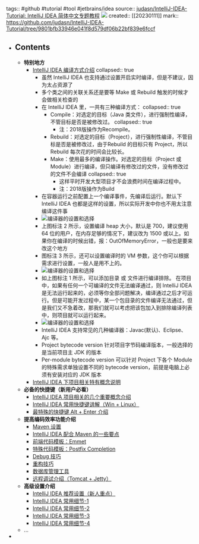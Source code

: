 tags:: #github #tutorial  #tool #jetbrains/idea
source:: [judasn/IntelliJ-IDEA-Tutorial: IntelliJ IDEA 简体中文专题教程](https://github.com/judasn/IntelliJ-IDEA-Tutorial) ![](https://img.shields.io/github/stars/judasn/IntelliJ-IDEA-Tutorial)
created:: [[20230111]]
mark:: https://github.com/judasn/IntelliJ-IDEA-Tutorial/tree/9801bfb33946e041f8d579df06b22bf839e6fccf

- ## Contents
  - **特别地方**
    - [IntelliJ IDEA 编译方式介绍](https://github.com/judasn/IntelliJ-IDEA-Tutorial/blob/9801bfb33946e041f8d579df06b22bf839e6fccf/make-introduce.md)
      collapsed:: true
      - 虽然 IntelliJ IDEA 也支持通过设置开启实时编译，但是不建议，因为太占资源了
      - 多个类之间的关联关系还是要等 Make 或 Rebuild 触发的时候才会做相关检查的
      - 在 IntelliJ IDEA 里，一共有三种编译方式：
        collapsed:: true
        - Compile：对选定的目标（Java 类文件），进行强制性编译，不管目标是否是被修改过。
          collapsed:: true
          - 注：2018版操作为Recompile。
        - Rebuild：对选定的目标（Project），进行强制性编译，不管目标是否是被修改过，由于Rebuild 的目标只有 Project，所以 Rebuild 每次花的时间会比较长。
        - Make：使用最多的编译操作。对选定的目标（Project 或 Module）进行编译，但只编译有修改过的文件，没有修改过的文件不会编译
          collapsed:: true
          - 这样平时开发大型项目才不会浪费时间在编译过程中。
          - 注：2018版操作为Build
      - 在容器运行之前配置上一个编译事件，先编译后运行。默认下 IntelliJ IDEA 也都是这样的设置，所以实际开发中你也不用太注意编译这件事
      - ![编译器的设置和选择](https://github.com/judasn/IntelliJ-IDEA-Tutorial/raw/9801bfb33946e041f8d579df06b22bf839e6fccf/images/xiii-c-compiler-setting-1.jpg)
      - 上图标注 2 所示，设置编译 heap 大小，默认是 700，建议使用 64 位的用户，在内存足够的情况下，建议改为 1500 或以上。如果你在编译的时候出错，报：OutOfMemoryError，一般也是要来改这个地方
      - 图标注 3 所示，还可以设置编译时的 VM 参数，这个你可以根据需求进行设置，一般人是用不上的。
      - ![编译器的设置和选择](https://github.com/judasn/IntelliJ-IDEA-Tutorial/raw/9801bfb33946e041f8d579df06b22bf839e6fccf/images/xiii-c-compiler-setting-2.jpg)
      - 如上图标注 1 所示，可以添加目录 或 文件进行编译排除。
        在项目中，如果有任何一个可编译的文件无法编译通过，则 IntelliJ IDEA 是无法运行起来的，必须等你全部问题解决，编译通过之后才可运行。但是可能开发过程中，某一个包目录的文件编译无法通过，但是我们又不急着改，那我们就可以考虑把该包加入到排除编译列表中，则项目就可以运行起来。
      - ![编译器的设置和选择](https://github.com/judasn/IntelliJ-IDEA-Tutorial/raw/9801bfb33946e041f8d579df06b22bf839e6fccf/images/xiii-c-compiler-setting-3.gif)
      - IntelliJ IDEA 支持常见的几种编译器：Javac(默认)、Eclipse、Ajc 等。
      - Project bytecode version 针对项目字节码编译版本，一般选择的是当前项目主 JDK 的版本
      - Per-module bytecode version 可以针对 Project 下各个 Module 的特殊需求单独设置不同的 bytecode version，前提是电脑上必须有安装对应的 JDK 版本
    - [IntelliJ IDEA 下项目相关特有概念说明](https://github.com/judasn/IntelliJ-IDEA-Tutorial/blob/9801bfb33946e041f8d579df06b22bf839e6fccf/project-composition-introduce.md)
  - **必备的快捷键（新用户必看）**
    - [IntelliJ IDEA 项目相关的几个重要概念介绍](https://github.com/judasn/IntelliJ-IDEA-Tutorial/blob/9801bfb33946e041f8d579df06b22bf839e6fccf/project-composition-introduce.md)
    - [IntelliJ IDEA 常用快捷键讲解（Win + Linux）](https://github.com/judasn/IntelliJ-IDEA-Tutorial/blob/9801bfb33946e041f8d579df06b22bf839e6fccf/keymap-introduce.md)
    - [最特殊的快捷键 Alt + Enter 介绍](https://github.com/judasn/IntelliJ-IDEA-Tutorial/blob/9801bfb33946e041f8d579df06b22bf839e6fccf/hotkey-alt-enter-introduce.md)
  - **提高编码效率功能介绍**
    - [Maven 设置](https://github.com/judasn/IntelliJ-IDEA-Tutorial/blob/9801bfb33946e041f8d579df06b22bf839e6fccf/maven-project-introduce.md)
    - [IntelliJ IDEA 配合 Maven 的一些要点](https://github.com/judasn/IntelliJ-IDEA-Tutorial/blob/9801bfb33946e041f8d579df06b22bf839e6fccf/maven-skill-introduce.md)
    - [前端代码模板：Emmet](https://github.com/judasn/IntelliJ-IDEA-Tutorial/blob/9801bfb33946e041f8d579df06b22bf839e6fccf/emmet-introduce.md)
    - [特殊代码模板：Postfix Completion](https://github.com/judasn/IntelliJ-IDEA-Tutorial/blob/9801bfb33946e041f8d579df06b22bf839e6fccf/postfix-completion-introduce.md)
    - [Debug 技巧](https://github.com/judasn/IntelliJ-IDEA-Tutorial/blob/9801bfb33946e041f8d579df06b22bf839e6fccf/debug-introduce.md)
    - [重构技巧](https://github.com/judasn/IntelliJ-IDEA-Tutorial/blob/9801bfb33946e041f8d579df06b22bf839e6fccf/refactor-introduce.md)
    - [数据库管理工具](https://github.com/judasn/IntelliJ-IDEA-Tutorial/blob/9801bfb33946e041f8d579df06b22bf839e6fccf/database-introduce.md)
    - [远程调试介绍（Tomcat + Jetty）](https://github.com/judasn/IntelliJ-IDEA-Tutorial/blob/9801bfb33946e041f8d579df06b22bf839e6fccf/remote-debugging.md)
  - **高级设置介绍**
    - [IntelliJ IDEA 推荐设置（新人重点）](https://github.com/judasn/IntelliJ-IDEA-Tutorial/blob/9801bfb33946e041f8d579df06b22bf839e6fccf/settings-recommend-introduce.md)
    - [IntelliJ IDEA 常用细节-1](https://github.com/judasn/IntelliJ-IDEA-Tutorial/blob/9801bfb33946e041f8d579df06b22bf839e6fccf/settings-introduce-1.md)
    - [IntelliJ IDEA 常用细节-2](https://github.com/judasn/IntelliJ-IDEA-Tutorial/blob/9801bfb33946e041f8d579df06b22bf839e6fccf/settings-introduce-2.md)
    - [IntelliJ IDEA 常用细节-3](https://github.com/judasn/IntelliJ-IDEA-Tutorial/blob/9801bfb33946e041f8d579df06b22bf839e6fccf/settings-introduce-3.md)
    - [IntelliJ IDEA 常用细节-4](https://github.com/judasn/IntelliJ-IDEA-Tutorial/blob/9801bfb33946e041f8d579df06b22bf839e6fccf/settings-introduce-4.md)
  - ...
-
